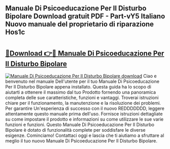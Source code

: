 ## Manuale Di Psicoeducazione Per Il Disturbo Bipolare Download gratuit PDF - Part-vY5 Italiano Nuovo manuale del proprietario di riparazione Hos1c

# <h2><a href="http://df9rzt.blite.top/?on=Manuale+Di+Psicoeducazione+Per+Il+Disturbo+Bipolare">🔗Download 👉🔴 Manuale Di Psicoeducazione Per Il Disturbo Bipolare</a></h2>

[![Manuale Di Psicoeducazione Per Il Disturbo Bipolare download](https://i.imgur.com/lujVjoI.png)](http://df9rzt.blite.top/?on=Manuale+Di+Psicoeducazione+Per+Il+Disturbo+Bipolare)
Ciao e benvenuto nel manuale Dell'utente per il tuo Manuale Di Psicoeducazione Per Il Disturbo Bipolare appena installato. Questa guida ha lo scopo di aiutarti a ottenere il massimo dal tuo Prodotto fornendo una panoramica completa delle sue caratteristiche, funzioni e vantaggi. Troverai istruzioni chiare per il funzionamento, la manutenzione e la risoluzione dei problemi. Per garantire Un'esperienza di successo con il nuovo REDDDDDDD, leggere attentamente questo manuale prima dell'uso. Fornisce istruzioni dettagliate su come impostare il prodotto e informazioni su come utilizzare le sue varie funzioni e funzioni. Questo Manuale Di Psicoeducazione Per Il Disturbo Bipolare è dotato di funzionalità complete per soddisfare le diverse esigenze. Cominciamo! Contattaci oggi e lascia che ti aiutiamo a sfruttare al meglio il tuo nuovo Manuale Di Psicoeducazione Per Il Disturbo Bipolare.
